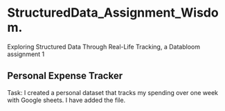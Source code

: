 # StructuredData_Assignment_Wisdom.
Exploring Structured Data Through Real-Life Tracking, a Databloom assignment 1
## Personal Expense Tracker
Task: I created a personal dataset that tracks my spending over one week with Google sheets. I have added the file.
